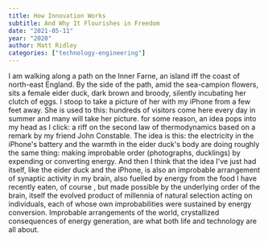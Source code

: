 ```yaml
---
title: How Innovation Works
subtitle: And Why It Flourishes in Freedom
date: "2021-05-11"
year: "2020"
author: Matt Ridley
categories: ["technology-engineering"]
---
```


I am walking along a path on the Inner Farne, an island iff the coast of north-east England. By the side of the path, amid the sea-campion flowers, sits a female eider duck, dark brown and broody, silently incubating her clutch of eggs. I stoop to take a picture of her with my iPhone from a few feet away. She is used to this: hundreds of visitors come here every day in summer and many will take her picture. for some reason, an idea pops into my head as I click: a riff on the second law of thermodynamics based on a remark by my friend John Constable. The idea is this: the electricity in the iPhone's battery and the warmth in the eider duck's body are doing roughly the same thing: making improbable order (photographs, ducklings) by expending or converting energy. And then I think that the idea I've just had itself, like the eider duck and the iPhone, is also an improbable arrangement of synaptic activity in my brain, also fuelled by energy from the food I have recently eaten, of course , but made possible by the underlying order of the brain, itself the evolved product of millennia of natural selection acting on individuals, each of whose own improbabilities were sustained by energy conversion. Improbable arrangements of the world, crystallized consequences of energy generation, are what both life and technology are all about. 